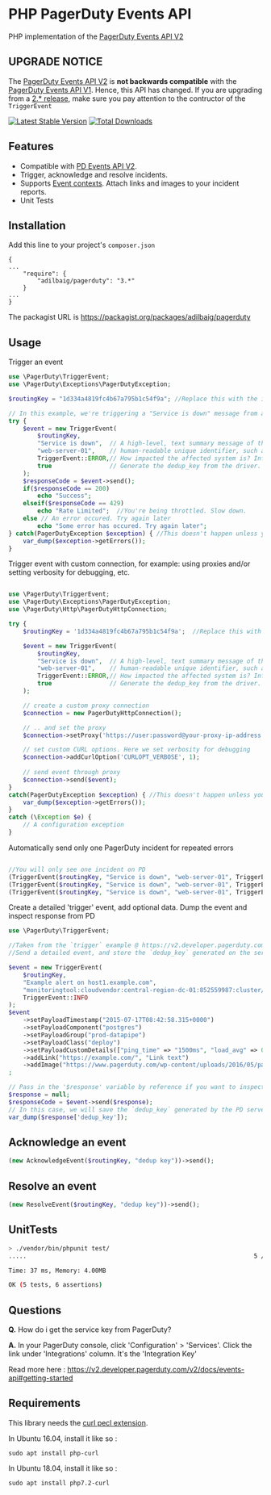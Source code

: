PHP PagerDuty Events API
=========
PHP implementation of the [PagerDuty Events API V2](https://v2.developer.pagerduty.com/docs/events-api-v2)


UPGRADE NOTICE
---
The [PagerDuty Events API V2](https://v2.developer.pagerduty.com/docs/events-api-v2) is **not backwards compatible** with the [PagerDuty Events API V1](https://v2.developer.pagerduty.com/docs/events-api). Hence, this API has changed. If you are upgrading from a [2.* release](https://github.com/adilbaig/pagerduty/releases), make sure you pay attention to the contructor of the `TriggerEvent`

[![Latest Stable Version](https://poser.pugx.org/adilbaig/pagerduty/v/stable.svg)](https://packagist.org/packages/adilbaig/pagerduty) [![Total Downloads](https://poser.pugx.org/adilbaig/pagerduty/downloads.svg)](https://packagist.org/packages/adilbaig/pagerduty) 

Features
---

- Compatible with [PD Events API V2](https://v2.developer.pagerduty.com/v2/docs/#the-events-api).
- Trigger, acknowledge and resolve incidents.
- Supports [Event contexts](https://v2.developer.pagerduty.com/v2/docs/trigger-events#contexts). Attach links and images to your incident reports.
- Unit Tests


Installation
---
Add this line to your project's `composer.json`
````
{
...
    "require": {
        "adilbaig/pagerduty": "3.*"
    }
...
}
````

The packagist URL is https://packagist.org/packages/adilbaig/pagerduty

Usage
---

Trigger an event
 
````php
use \PagerDuty\TriggerEvent;
use \PagerDuty\Exceptions\PagerDutyException;

$routingKey = "1d334a4819fc4b67a795b1c54f9a"; //Replace this with the integration key of your service.

// In this example, we're triggering a "Service is down" message from a web server.
try {
    $event = new TriggerEvent(
        $routingKey, 
        "Service is down",  // A high-level, text summary message of the event. Will be used to construct an alert's description.
        "web-server-01",    // human-readable unique identifier, such as a hostname, for the system having the problem.
        TriggerEvent::ERROR,// How impacted the affected system is? Influences the priority of any created incidents. 
        true                // Generate the dedup_key from the driver. If false, the dedup_key will be generated on PD 
    );
    $responseCode = $event->send();
    if($responseCode == 200)
        echo "Success";
    elseif($responseCode == 429)
        echo "Rate Limited";  //You're being throttled. Slow down.
    else // An error occured. Try again later
        echo "Some error has occured. Try again later";
} catch(PagerDutyException $exception) { //This doesn't happen unless you've broken their guidelines. The API tries to minimize user mistakes
    var_dump($exception->getErrors());
}

````

Trigger event with custom connection, for example: using proxies and/or setting verbosity for debugging, etc.

````php

use \PagerDuty\TriggerEvent;
use \PagerDuty\Exceptions\PagerDutyException;
use \PagerDuty\Http\PagerDutyHttpConnection;

try {
    $routingKey = '1d334a4819fc4b67a795b1c54f9a';  //Replace this with the integration key of your service.

    $event = new TriggerEvent(
        $routingKey, 
        "Service is down",  // A high-level, text summary message of the event. Will be used to construct an alert's description.
        "web-server-01",    // human-readable unique identifier, such as a hostname, for the system having the problem.
        TriggerEvent::ERROR,// How impacted the affected system is? Influences the priority of any created incidents. 
        true                // Generate the dedup_key from the driver. If false, the dedup_key will be generated on PD 
    );

    // create a custom proxy connection
    $connection = new PagerDutyHttpConnection();

    // .. and set the proxy
    $connection->setProxy('https://user:password@your-proxy-ip-address:port');

    // set custom CURL options. Here we set verbosity for debugging
    $connection->addCurlOption('CURLOPT_VERBOSE', 1);
    
    // send event through proxy
    $connection->send($event);
}
catch(PagerDutyException $exception) { //This doesn't happen unless you've broken their guidelines. The API tries to minimize user mistakes
    var_dump($exception->getErrors());
}
catch (\Exception $e) {
    // A configuration exception
}

````

Automatically send only one PagerDuty incident for repeated errors

````php

//You will only see one incident on PD
(TriggerEvent($routingKey, "Service is down", "web-server-01", TriggerEvent::ERROR, true))->send();
(TriggerEvent($routingKey, "Service is down", "web-server-01", TriggerEvent::ERROR, true))->send();
(TriggerEvent($routingKey, "Service is down", "web-server-01", TriggerEvent::ERROR, true))->send();

````

Create a detailed 'trigger' event, add optional data. Dump the event and inspect response from PD

````php
use \PagerDuty\TriggerEvent;

//Taken from the `trigger` example @ https://v2.developer.pagerduty.com/docs/send-an-event-events-api-v2
//Send a detailed event, and store the `dedup_key` generated on the server

$event = new TriggerEvent(
    $routingKey, 
    "Example alert on host1.example.com", 
    "monitoringtool:cloudvendor:central-region-dc-01:852559987:cluster/api-stats-prod-003", 
    TriggerEvent::INFO
);
$event
    ->setPayloadTimestamp("2015-07-17T08:42:58.315+0000")
    ->setPayloadComponent("postgres")
    ->setPayloadGroup("prod-datapipe")
    ->setPayloadClass("deploy")
    ->setPayloadCustomDetails(["ping_time" => "1500ms", "load_avg" => 0.75])
    ->addLink("https://example.com/", "Link text")
    ->addImage("https://www.pagerduty.com/wp-content/uploads/2016/05/pagerduty-logo-green.png", "https://example.com/", "Example text"))
;

// Pass in the '$response' variable by reference if you want to inspect PD's response. This is optional, and you probably don't need this in production.
$response = null;
$responseCode = $event->send($response);
// In this case, we will save the `dedup_key` generated by the PD server
var_dump($response['dedup_key']);
````

Acknowledge an event
----

````php
(new AcknowledgeEvent($routingKey, "dedup key"))->send();
````

Resolve an event
----
````php
(new ResolveEvent($routingKey, "dedup key"))->send();
````

UnitTests
---

````bash
> ./vendor/bin/phpunit test/
.....                                                               5 / 5 (100%)

Time: 37 ms, Memory: 4.00MB

OK (5 tests, 6 assertions)
````

Questions
---

**Q.** How do i get the service key from PagerDuty?

**A.** In your PagerDuty console, click 'Configuration' > 'Services'. Click the link under 'Integrations' column. It's the 'Integration Key'

Read more here : https://v2.developer.pagerduty.com/v2/docs/events-api#getting-started

Requirements
---
This library needs the [curl pecl extension](https://php.net/curl).

In Ubuntu 16.04, install it like so :

    sudo apt install php-curl


In Ubuntu 18.04, install it like so :

    sudo apt install php7.2-curl


